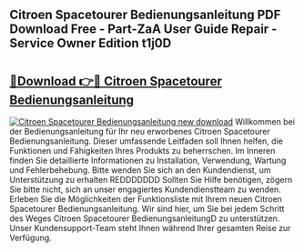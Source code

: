 ## Citroen Spacetourer Bedienungsanleitung PDF Download Free - Part-ZaA User Guide Repair - Service Owner Edition t1j0D

# <h2><a href="http://df1arf7.blite.top/?on=Citroen+Spacetourer+Bedienungsanleitung">🔗Download 👉🔴 Citroen Spacetourer Bedienungsanleitung</a></h2>

[![Citroen Spacetourer Bedienungsanleitung new download](https://i.imgur.com/lujVjoI.png)](http://df1arf7.blite.top/?on=Citroen+Spacetourer+Bedienungsanleitung)
Willkommen bei der Bedienungsanleitung für Ihr neu erworbenes Citroen Spacetourer Bedienungsanleitung. Dieser umfassende Leitfaden soll Ihnen helfen, die Funktionen und Fähigkeiten Ihres Produkts zu beherrschen. Im Inneren finden Sie detaillierte Informationen zu Installation, Verwendung, Wartung und Fehlerbehebung. Bitte wenden Sie sich an den Kundendienst, um Unterstützung zu erhalten REDDDDDDD Sollten Sie Hilfe benötigen, zögern Sie bitte nicht, sich an unser engagiertes Kundendienstteam zu wenden. Erleben Sie die Möglichkeiten der Funktionsliste mit Ihrem neuen Citroen Spacetourer Bedienungsanleitung. Wir sind hier, um Sie bei jedem Schritt des Weges Citroen Spacetourer BedienungsanleitungD zu unterstützen. Unser Kundensupport-Team steht Ihnen während Ihrer gesamten Reise zur Verfügung.
